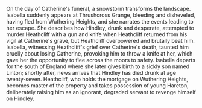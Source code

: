 On the day of Catherine's funeral, a snowstorm transforms the landscape. Isabella suddenly appears at Thrushcross Grange, bleeding and disheveled, having fled from Wuthering Heights, and she narrates the events leading to her escape. She describes how Hindley, drunk and desperate, attempted to murder Heathcliff with a gun and knife when Heathcliff returned from his vigil at Catherine's grave, but Heathcliff overpowered and brutally beat him. Isabella, witnessing Heathcliff's grief over Catherine's death, taunted him cruelly about losing Catherine, provoking him to throw a knife at her, which gave her the opportunity to flee across the moors to safety. Isabella departs for the south of England where she later gives birth to a sickly son named Linton; shortly after, news arrives that Hindley has died drunk at age twenty-seven. Heathcliff, who holds the mortgage on Wuthering Heights, becomes master of the property and takes possession of young Hareton, deliberately raising him as an ignorant, degraded servant to revenge himself on Hindley.
